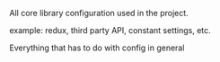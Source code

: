 All core library configuration used in the project.

example:
redux,
third party API,
constant settings, etc.

Everything that has to do with config in general
